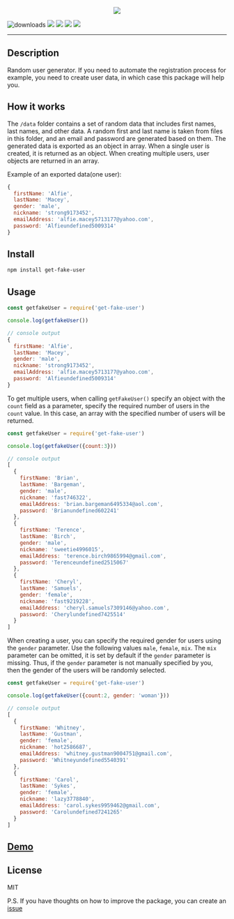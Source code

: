 <p align="center">
 <img src="https://user-images.githubusercontent.com/38065632/187552707-895d9211-0a38-4ad7-817c-9fd3c6c556ec.png">
</p>

![downloads](https://img.shields.io/npm/dt/get-fake-user) ![](https://img.shields.io/npm/v/get-fake-user) ![](https://img.shields.io/npm/l/get-fake-user) ![](https://img.shields.io/github/last-commit/dzmitry-duboyski/get-fake-user) ![](https://img.shields.io/github/stars/dzmitry-duboyski/get-fake-user?style=social)

---
## Description
Random user generator.
If you need to automate the registration process for example, you need to create user data, in which case this package will help you.

## How it works
The `/data` folder contains a set of random data that includes first names, last names, and other data. A random first and last name is taken from files in this folder, and an email and password are generated based on them. The generated data is exported as an object in array.
When a single user is created, it is returned as an object. When creating multiple users, user objects are returned in an array.

Example of an exported data(one user): 
```javascript
{
  firstName: 'Alfie',
  lastName: 'Macey',
  gender: 'male',
  nickname: 'strong9173452',
  emailAddress: 'alfie.macey5713177@yahoo.com',
  password: 'Alfieundefined5009314'
}
```

## Install

```sh
npm install get-fake-user
```

## Usage

```javascript
const getfakeUser = require('get-fake-user')

console.log(getfakeUser())
```
```javascript
// console output
{
  firstName: 'Alfie',
  lastName: 'Macey',
  gender: 'male',
  nickname: 'strong9173452',
  emailAddress: 'alfie.macey5713177@yahoo.com',
  password: 'Alfieundefined5009314'
}
```

To get multiple users, when calling `getFakeUser()` specify an object with the `count` field as a parameter, specify the required number of users in the `count` value. In this case, an array with the specified number of users will be returned.

```javascript
const getfakeUser = require('get-fake-user')

console.log(getfakeUser({count:3}))
```

```javascript
// console output
[
  {
    firstName: 'Brian',
    lastName: 'Bargeman',
    gender: 'male',
    nickname: 'fast746322',
    emailAddress: 'brian.bargeman6495334@aol.com',
    password: 'Brianundefined602241'
  },
  {
    firstName: 'Terence',
    lastName: 'Birch',
    gender: 'male',
    nickname: 'sweetie4996015',
    emailAddress: 'terence.birch9865994@gmail.com',
    password: 'Terenceundefined2515067'
  },
  {
    firstName: 'Cheryl',
    lastName: 'Samuels',
    gender: 'female',
    nickname: 'fast9219228',
    emailAddress: 'cheryl.samuels7309146@yahoo.com',
    password: 'Cherylundefined7425514'
  }
]
```

When creating a user, you can specify the required gender for users using the `gender` parameter.  Use the following values `male`, `female`, `mix`. The `mix` parameter can be omitted, it is set by default if the `gender` parameter is missing. Thus, if the `gender` parameter is not manually specified by you, then the gender of the users will be randomly selected.

```javascript
const getfakeUser = require('get-fake-user')

console.log(getfakeUser({count:2, gender: 'woman'}))
```


```javascript
// console output
[
  {
    firstName: 'Whitney',
    lastName: 'Gustman',
    gender: 'female',
    nickname: 'hot2586687',
    emailAddress: 'whitney.gustman9004751@gmail.com',
    password: 'Whitneyundefined5540391'
  },
  {
    firstName: 'Carol',
    lastName: 'Sykes',
    gender: 'female',
    nickname: 'lazy3778840',
    emailAddress: 'carol.sykes9959462@gmail.com',
    password: 'Carolundefined7241265'
  }
]
```

## [Demo](https://replit.com/@dzmitry-duboysk/Demo-get-fake-user?v=1)

## License

MIT

P.S. If you have thoughts on how to improve the package, you can create an [issue](https://github.com/dzmitry-duboyski/get-fake-user/issues)

